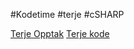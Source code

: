 #Kodetime #terje #cSHARP 

[Terje Opptak](https://photos.google.com/share/AF1QipMF3h2Y1f8yt_H9oaXaMr8Hb3_SthdNsVHjdwgXF1FyY8RC4o6TViIRAOiATvJ1cw?key=TXlHaWtubGtsM0gycmtEcFo2b2dvbzZ6WWxELTdB)
[Terje kode](https://github.com/GetAcademy/HanoiTowers)

